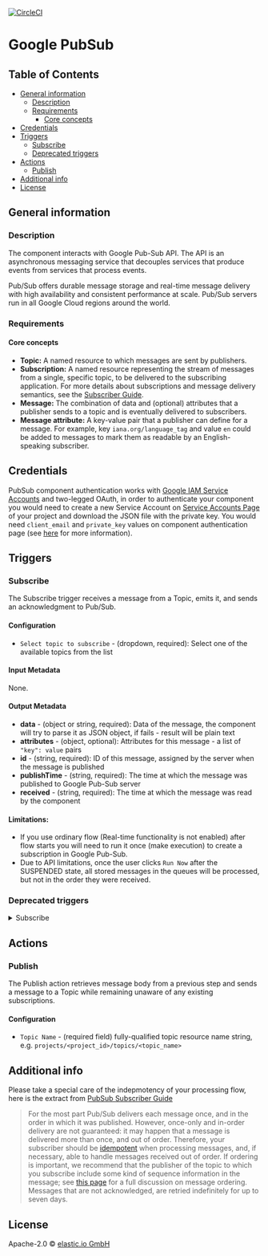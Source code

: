 [![CircleCI](https://circleci.com/gh/elasticio/google-pubsub.svg?style=svg)](https://circleci.com/gh/elasticio/google-pubsub)

# Google PubSub

## Table of Contents

* [General information](#general-information)
   * [Description](#description)
   * [Requirements](#requirements)
      * [Core concepts](#core-concepts)
* [Credentials](#credentials)
* [Triggers](#triggers)
   * [Subscribe](#subscribe)
   * [Deprecated triggers](#deprecated-triggers)
* [Actions](#actions)
   * [Publish](#publish)
* [Additional info](#additional-info)
* [License](#license)

## General information

### Description

The component interacts with Google Pub-Sub API. The API is an asynchronous messaging service that decouples services that produce events from services that process events.

Pub/Sub offers durable message storage and real-time message delivery with high availability and consistent performance at scale. Pub/Sub servers run in all Google Cloud regions around the world.

### Requirements
#### Core concepts
- **Topic:** A named resource to which messages are sent by publishers.
- **Subscription:** A named resource representing the stream of messages from a single, specific topic, to be delivered to the subscribing application. For more details about subscriptions and message delivery semantics, see the [Subscriber Guide](https://cloud.google.com/pubsub/subscriber).
- **Message:** The combination of data and (optional) attributes that a publisher sends to a topic and is eventually delivered to subscribers.
- **Message attribute:** A key-value pair that a publisher can define for a message. For example, key `iana.org/language_tag` and value `en` could be added to messages to mark them as readable by an English-speaking subscriber.

## Credentials

PubSub component authentication works with
[Google IAM Service Accounts](https://developers.google.com/identity/protocols/OAuth2ServiceAccount)
and two-legged OAuth, in order to authenticate your component you would
need to create a new Service Account on [Service Accounts Page](https://console.developers.google.com/permissions/serviceaccounts)
 of your project and download the JSON file with the private key.
 You would need ``client_email`` and ``private_key`` values
 on component authentication page (see [here](https://github.com/google/google-api-nodejs-client#using-jwt-service-tokens)
 for more information).

## Triggers

### Subscribe

The Subscribe trigger receives a message from a Topic, emits it, and sends an acknowledgment to Pub/Sub.

#### Configuration

- `Select topic to subscribe` - (dropdown, required): Select one of the available topics from the list

#### Input Metadata

None.

#### Output Metadata

* **data** - (object or string, required): Data of the message, the component will try to parse it as JSON object, if fails - result will be plain text
* **attributes** - (object, optional): Attributes for this message - a list of `"key": value` pairs
* **id** - (string, required): ID of this message, assigned by the server when the message is published
* **publishTime** - (string, required): The time at which the message was published to Google Pub-Sub server
* **received** - (string, required): The time at which the message was read by the component

#### Limitations:
* If you use ordinary flow (Real-time functionality is not enabled) after flow starts you will need to run it once (make execution) to create a subscription in Google Pub-Sub.
* Due to API limitations, once the user clicks `Run Now` after the SUSPENDED state, all stored messages in the queues will be processed, but not in the order they were received.

### Deprecated triggers

<details> 
  <summary>Subscribe</summary>

### Subscribe

The Subscribe trigger receives a message from a Topic, emits it, and sends an acknowledgment to Pub/Sub.

#### Configuration

- `Topic Name` - (required field) fully-qualified topic resource name string, e.g. `projects/<project_id>/topics/<topic_name>`

</details>

## Actions

### Publish

The Publish action retrieves message body from a previous step and sends a message to a Topic while remaining unaware of any existing subscriptions.

#### Configuration

- `Topic Name` - (required field) fully-qualified topic resource name string, e.g. `projects/<project_id>/topics/<topic_name>`

## Additional info

Please take a special care of the indepmotency of your processing flow, here is the extract from [PubSub Subscriber Guide](https://cloud.google.com/pubsub/docs/subscriber)

> For the most part Pub/Sub delivers each message once, and in the order in which it was published. However, once-only and in-order delivery are not guaranteed: it may happen that a message is delivered more than once, and out of order. Therefore, your subscriber should be [idempotent](http://en.wikipedia.org/wiki/Idempotence#Computer_science_meaning) when processing messages, and, if necessary, able to handle messages received out of order. If ordering is important, we recommend that the publisher of the topic to which you subscribe include some kind of sequence information in the message; see [this page](https://cloud.google.com/pubsub/ordering) for a full discussion on message ordering. Messages that are not acknowledged, are retried indefinitely for up to seven days.

## License

Apache-2.0 © [elastic.io GmbH](http://elastic.io)


[npm-image]: https://badge.fury.io/js/google-pubsub.svg
[npm-url]: https://npmjs.org/package/google-pubsub
